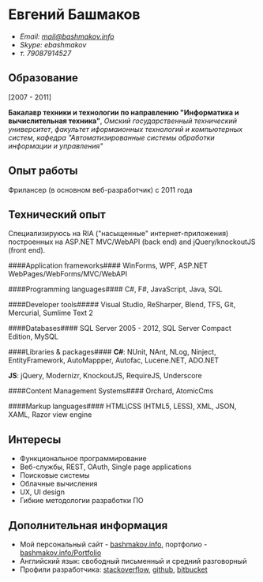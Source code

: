 Евгений Башмаков
=================

- *Email: mail@bashmakov.info*
- *Skype: ebashmakov*
- *т. 79087914527*


Образование
---------

[2007 - 2011] 

**Бакалавр техники и технологии по направлению "Информатика и вычислительная техника"**, 
*Омский государственный технический университет*, 
*факультет иформаионных технологий и компьютерных систем*, 
*кафедра "Автоматизированные системы обработки информации и управления"*


Опыт работы
-----------

Фрилансер (в основном веб-разработчик) с 2011 года


Технический опыт
----------------

Специализируюсь на RIA ("насыщенные" интернет-приложения) 
построенных на ASP.NET MVC/WebAPI (back end) and jQuery/knockoutJS (front end).

####Application frameworks####
WinForms, WPF, ASP.NET WebPages/WebForms/MVC/WebAPI

####Programming languages####
C#, F#, JavaScript, Java, SQL

####Developer tools#####
Visual Studio, ReSharper, Blend, TFS, Git, Mercurial, Sumlime Text 2

####Databases####
SQL Server 2005 - 2012, SQL Server Compact Edition, MySQL

####Libraries & packages####
**C#**: NUnit, NAnt, NLog, Ninject, EntityFramework, AutoMappper, Autofac, Lucene.NET, ADO.NET

**JS**: jQuery, Modernizr, KnockoutJS, RequireJS, Underscore

####Content Management Systems####
Orchard, AtomicCms

####Markup languages####
HTML\CSS (HTML5, LESS), XML, JSON, XAML, Razor view engine


Интересы
--------

* Функциональное программирование
* Веб-службы, REST, OAuth, Single page applications
* Поисковые системы
* Облачные вычисления
* UX, UI design
* Гибкие методологии разработки ПО

Дополнительная информация
-------------------------
- Мой персональный сайт - [bashmakov.info](http://bashmakov.info), портфолио - [bashmakov.info/Portfolio](http://bashmakov.info/Portfolio)
- Английский язык: свободный письменный и средний разговорный
- Профили разработчика: [stackoverflow](http://stackoverflow.com/users/536900/crackbrain "stackoverflow"), [github](https://github.com/crackbrain "github"), [bitbucket](https://bitbucket.org/crackbrain/ "bitbucket")